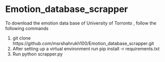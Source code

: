 # Emotion_database_scrapper
To download the emotion data base of University of Torronto , follow the following commands
<ol>
<li>git clone https://github.com/msrshahrukh100/Emotion_database_scrapper.git</li>
<li>After setting up a virtual environment run pip install -r requirements.txt</li>
<li>Run python scrapper.py</li>
</ol>
